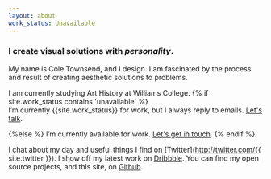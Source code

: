 ```yaml
---
layout: about
work_status: Unavailable
---
```


### I create visual solutions with _personality_.
My name is Cole Townsend, and I design. I am fascinated by the process and result of creating aesthetic solutions to problems.

I am currently studying Art History at Williams College<!-- , complemented with a healthy serving of Art Studio and Cross Country -->.
{% if site.work_status contains 'unavailable' %}  
I’m currently {{site.work_status}} for work, but I always reply to emails. <a href="&#109;&#97;&#105;&#108;&#116;&#111;&#58;%63%6F%6C%65%40%74%77%6E%73%6E%64%2E%63%6F">Let's talk</a>.

{%else %} 
I’m currently available for work. <a href="&#109;&#97;&#105;&#108;&#116;&#111;&#58;%63%6F%6C%65%40%74%77%6E%73%6E%64%2E%63%6F">Let's get in touch</a>.
{% endif %}


I chat about my day and useful things I find on [Twitter](http://twitter.com/{{ site.twitter }}). I show off my latest work on [Dribbble](http://dribbble.com/coletownsend). You can find my open source projects, and this site, on [Github](http://github.com/coletownsend).
